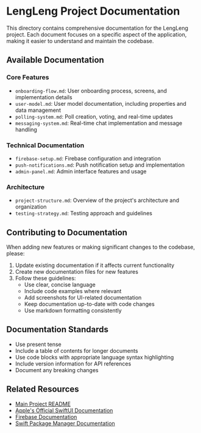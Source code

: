 # LengLeng Project Documentation

This directory contains comprehensive documentation for the LengLeng project. Each document focuses on a specific aspect of the application, making it easier to understand and maintain the codebase.

## Available Documentation

### Core Features
- `onboarding-flow.md`: User onboarding process, screens, and implementation details
- `user-model.md`: User model documentation, including properties and data management
- `polling-system.md`: Poll creation, voting, and real-time updates
- `messaging-system.md`: Real-time chat implementation and message handling

### Technical Documentation
- `firebase-setup.md`: Firebase configuration and integration
- `push-notifications.md`: Push notification setup and implementation
- `admin-panel.md`: Admin interface features and usage

### Architecture
- `project-structure.md`: Overview of the project's architecture and organization
- `testing-strategy.md`: Testing approach and guidelines

## Contributing to Documentation

When adding new features or making significant changes to the codebase, please:

1. Update existing documentation if it affects current functionality
2. Create new documentation files for new features
3. Follow these guidelines:
   - Use clear, concise language
   - Include code examples where relevant
   - Add screenshots for UI-related documentation
   - Keep documentation up-to-date with code changes
   - Use markdown formatting consistently

## Documentation Standards

- Use present tense
- Include a table of contents for longer documents
- Use code blocks with appropriate language syntax highlighting
- Include version information for API references
- Document any breaking changes

## Related Resources

- [Main Project README](../README.md)
- [Apple's Official SwiftUI Documentation](https://developer.apple.com/documentation/swiftui)
- [Firebase Documentation](https://firebase.google.com/docs)
- [Swift Package Manager Documentation](https://www.swift.org/package-manager/) 